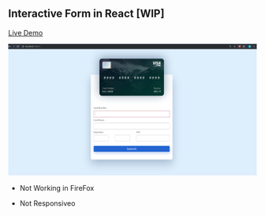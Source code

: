 ## Interactive Form in React [WIP]

[Live Demo](https://xrqvc.csb.app/)

![alt text](card.png)

- Not Working in FireFox

- Not Responsiveo
